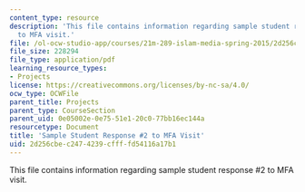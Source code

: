 ```yaml
---
content_type: resource
description: 'This file contains information regarding sample student response #2
  to MFA visit.'
file: /ol-ocw-studio-app/courses/21m-289-islam-media-spring-2015/2d256cbec2474239cffffd54116a17b1_MIT21M_289S15_assnMFA_ex2.pdf
file_size: 228294
file_type: application/pdf
learning_resource_types:
- Projects
license: https://creativecommons.org/licenses/by-nc-sa/4.0/
ocw_type: OCWFile
parent_title: Projects
parent_type: CourseSection
parent_uid: 0e05002e-0e75-51e1-20c0-77bb16ec144a
resourcetype: Document
title: 'Sample Student Response #2 to MFA Visit'
uid: 2d256cbe-c247-4239-cfff-fd54116a17b1
---
```

This file contains information regarding sample student response #2 to MFA visit.